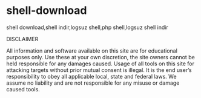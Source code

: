 # shell-download
shell download,shell indir,logsuz shell,php shell,logsuz shell indir

DISCLAIMER

All information and software available on this site are for educational purposes only. Use these at your own discretion, the site owners cannot be held responsible for any damages caused. Usage of all tools on this site for attacking targets without prior mutual consent is illegal. It is the end user’s responsibility to obey all applicable local, state and federal laws. We assume no liability and are not responsible for any misuse or damage caused tools.
